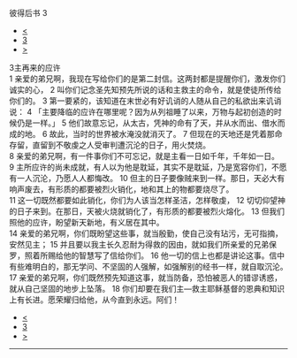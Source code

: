 ﻿





 彼得后书 3




* [<](bible/2PE02.md)
* [3](bible/2PE.md)
* [>](bible/1JN01.md)



 
3主再来的应许  
1 亲爱的弟兄啊，我现在写给你们的是第二封信。这两封都是提醒你们，激发你们诚实的心， 
2 叫你们记念圣先知预先所说的话和主救主的命令，就是使徒所传给你们的。 
3 第一要紧的，该知道在末世必有好讥诮的人随从自己的私欲出来讥诮说： 
4 「主要降临的应许在哪里呢？因为从列祖睡了以来，万物与起初创造的时候仍是一样。」 
5 他们故意忘记，从太古，凭神的命有了天，并从水而出、借水而成的地。 
6 故此，当时的世界被水淹没就消灭了。 
7 但现在的天地还是凭着那命存留，直留到不敬虔之人受审判遭沉沦的日子，用火焚烧。  
8 亲爱的弟兄啊，有一件事你们不可忘记，就是主看一日如千年，千年如一日。 
9 主所应许的尚未成就，有人以为他是耽延，其实不是耽延，乃是宽容你们，不愿有一人沉沦，乃愿人人都悔改。 
10 但主的日子要像贼来到一样。那日，天必大有响声废去，有形质的都要被烈火销化，地和其上的物都要烧尽了。  
11 这一切既然都要如此销化，你们为人该当怎样圣洁，怎样敬虔， 
12 切切仰望神的日子来到。在那日，天被火烧就销化了，有形质的都要被烈火熔化。 
13 但我们照他的应许，盼望新天新地，有义居在其中。  
14 亲爱的弟兄啊，你们既盼望这些事，就当殷勤，使自己没有玷污，无可指摘，安然见主； 
15 并且要以我主长久忍耐为得救的因由，就如我们所亲爱的兄弟保罗，照着所赐给他的智慧写了信给你们。 
16 他一切的信上也都是讲论这事。信中有些难明白的，那无学问、不坚固的人强解，如强解别的经书一样，就自取沉沦。 
17 亲爱的弟兄啊，你们既然预先知道这事，就当防备，恐怕被恶人的错谬诱惑，就从自己坚固的地步上坠落。 
18 你们却要在我们主—救主耶稣基督的恩典和知识上有长进。愿荣耀归给他，从今直到永远。阿们！ 
* [<](bible/2PE02.md)
* [3](bible/2PE.md)
* [>](bible/1JN01.md)





---









